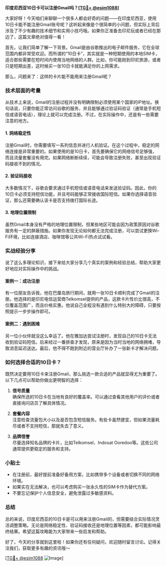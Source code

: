 **印度尼西亚10日卡可以注册Gmail吗？[[TG💪+ @esim1088](https://t.me/s/esim1088)]**

大家好呀！今天咱们来聊聊一个很多人都会好奇的问题——在印度尼西亚，使用10日卡能不能注册Gmail账号呢？这听起来像是个很简单的小问题，但实际上背后涉及了不少有趣的技术细节和实用小技巧哦。如果你正准备去印尼玩或者已经在那边了，这篇文章绝对值得一看！

首先，让我们简单了解一下背景。Gmail是由谷歌推出的电子邮件服务，它在全球范围内都非常受欢迎。而所谓的“10日卡”，其实就是一种短期使用的本地SIM卡，适合那些需要在短时间内使用当地网络的人群。比如，你可能刚到印尼旅游，或者只是短期出差，这时候买一张10日卡就能满足你的上网需求。

那么，问题来了：这样的卡片能不能用来注册Gmail呢？

### **技术层面的考量**
从技术上来说，Gmail的注册过程并没有明确限制必须使用某个国家的IP地址。换句话说，只要你能正常访问谷歌的服务，并且能够通过验证码验证（通常是手机短信或语音电话），理论上就可以完成注册。不过，在实际操作中，还是有一些需要注意的地方。

#### **1. 网络稳定性**
注册Gmail时，你需要填写一系列信息并进行人机验证。在这个过程中，稳定的网络连接是非常重要的。如果使用的是10日卡，首先要确保它的网络信号足够强，而且流量套餐没有用完。如果网络断断续续，可能会导致注册失败，甚至出现验证码接收不到的情况。

#### **2. 验证码接收**
大多数情况下，谷歌会要求通过手机短信或语音电话来发送验证码。因此，你的10日卡必须支持短信功能，并且号码能够正常接收国际短信。如果你选择语音验证，那么还需要确认该卡是否支持拨打国际长途。

#### **3. 地理位置限制**
虽然Gmail本身没有严格的地理位置限制，但某些地区可能会因为政策原因对谷歌服务有一定的屏蔽措施。如果你发现无论如何都无法完成注册，可以尝试更换Wi-Fi环境，比如连接酒店、咖啡馆等公共Wi-Fi热点试试看。

### **实战经验分享**
说了这么多理论知识，接下来给大家分享几个真实的案例和经验总结，帮助大家更好地应对实际操作中的挑战。

#### **案例一：成功注册**
有一位朋友告诉我，他在巴厘岛旅行期间，就用一张10日卡顺利完成了Gmail的注册。他选择的是印尼电信运营商Telkomsel提供的产品，这款卡片性价比很高，不仅覆盖范围广，而且价格实惠。他说自己全程没有遇到什么特别大的障碍，只要按照提示一步步操作即可。

#### **案例二：遇到困难**
另一位小伙伴就没这么幸运了。他在雅加达尝试注册时，发现自己的10日卡无法收到验证码短信。后来经过一番排查才发现，原来是因为当时当地的网络拥堵，导致消息延迟送达。最后，他不得不跑到附近的营业厅补办了一张新卡才解决问题。

### **如何选择合适的10日卡？**
既然决定要用10日卡来注册Gmail，那么挑选一款合适的产品就显得尤为重要了。以下几点可以帮助你做出更明智的选择：

1. **信号质量**  
   确保所选的10日卡在当地有良好的覆盖率。可以通过查看其他用户的评价或者直接询问店员了解具体情况。

2. **套餐内容**  
   注意检查流量包大小以及是否包含短信服务。有些卡虽然便宜，但如果流量耗尽或者不支持短信，那就失去了意义。

3. **品牌信誉**  
   尽量选择知名品牌的卡片，比如Telkomsel、Indosat Ooredoo等。这些公司通常提供更稳定的服务和支持。

### **小贴士**
- 在注册前，最好提前准备好备用方案，比如携带多个设备或者切换不同的网络环境。
- 如果实在无法解决，也可以考虑购买一张永久性的SIM卡作为替代方案。
- 不要忘记保护个人信息安全，避免泄露过多敏感资料。

### **总结**
总的来说，印度尼西亚的10日卡是可以用来注册Gmail的，但需要结合实际情况灵活调整策略。无论是网络稳定性、验证码接收还是地理位置等因素，都可能影响最终结果。希望这篇攻略能为大家带来一些启发和帮助。

好了，今天的分享就到这里啦！如果你还有任何疑问，欢迎随时留言讨论。记得关注我们，获取更多有趣的资讯哦～

[[TG💪+ @esim1088](https://t.me/s/esim1088) ![Image](https://i.postimg.cc/4NQfJmqS/Snipaste-2025-05-13-00-14-12.png)]